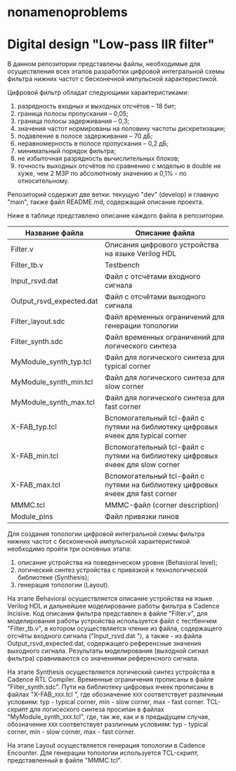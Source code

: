 # nonamenoproblems

Digital design "Low-pass IIR filter"
==========================

В данном репозитории представлены файлы, необходимые для осуществления всех этапов разработки цифровой интегральной схемы фильтра нижних частот с бесконечной импульсной характеристикой.

Цифровой фильтр обладат следующими характеристиками:
 1. разрядность входных и выходных отсчётов – 18 бит;
 2. граница полосы пропускания – 0,05;
 3. граница полосы задерживания – 0,3;
 4. значения частот нормированы на половину частоты дискретизации;
 5. подавление в полосе задерживания – 70 дБ;
 6. неравномерность в полосе пропускания – 0,2 дБ;
 7. минимальный порядок фильтра;
 8. не избыточная разрядность вычислительных блоков;
 9. точность выходных отсчётов по сравнению с моделью в double не хуже, чем 2 МЗР по абсолютному значению и 0,1% - по относительному.

Репозиторий содержит две ветки: текущую "dev" (develop) и главную "main", также файл README.md, содержащий описание проекта.

Ниже в таблице представлено описание каждого файла в репозитории.

Название файла               | Описание файла
-----------------------------|----------------------
Filter.v                     | Описания цифрового устройства на языке Verilog HDL
Filter_tb.v                  | Testbench
Input_rsvd.dat               | Файл с отсчётами входного сигнала
Output_rsvd_expected.dat     | Файл с отсчётами выходного сигнала
Filter_layout.sdc            | Файл временных ограничений для генерации топологии
Filter_synth.sdc             | Файл временных ограничений для логического синтеза
MyModule_synth_typ.tcl       | Файл для логического синтеза для typical corner
MyModule_synth_min.tcl       | Файл для логического синтеза для slow corner
MyModule_synth_max.tcl       | Файл для логического синтеза для fast corner
X-FAB_typ.tcl                | Вспомогательный tcl-файл с путями на библиотеку цифровых ячеек для typical corner
X-FAB_min.tcl                | Вспомогательный tcl-файл с путями на библиотеку цифровых ячеек для slow corner
X-FAB_max.tcl                | Вспомогательный tcl-файл с путями на библиотеку цифровых ячеек для fast corner
MMMC.tcl                     | MMMC-файл (corner description)
Module_pins                  | Файл привязки пинов

Для создания топологии цифровой интегральной схемы фильтра нижних частот с бесконечной импульсной характеристикой необходимо пройти три основных этапа:
1. описание устройства на поведенческом уровне (Behavioral level);
2. логический синтез устройства с привязкой к технологической библиотеке (Synthesis);
3. генерация топологии (Layout).

На этапе Behavioral осуществляется описание устройства на языке Verilog HDL и дальнейшее моделирование работы фильтра в Cadence Incisive.
Код описания фильтра представлен в файле "Filter.v", для моделирования работы устройства используется файл с тестбенчем "Filter_tb.v", в котором осуществляется чтение из файла, содержащего отсчёты входного сигнала ("Input_rsvd.dat "), а также - из файла Output_rsvd_expected.dat, содержащего референсные значения выходного сигнала. Результаты моделирования (выходной сигнал фильтра) сравниваются со значениями референсного сигнала.

На этапе Synthesis осуществляется логический синтез устройства в Cadence RTL Compiler. Временные ограничения прописаны в файле "Filter_synth.sdc". Пути на библиотеку цифровых ячеек прописаны в файлах "X-FAB_`XXX`.tcl ", где обозначение `XXX` соответствует различным условиям: typ - typical corner, min - slow corner, max - fast corner. TCL-скрипт для логисеского синтеза просипан в файлах "MyModule_synth_`XXX`.tcl", где, так же, как и в предыдущем случае, обозначение `XXX` соответствует различным условиям: typ - typical corner, min - slow corner, max - fast corner.

На этапе Layout осуществляется генерация топологии в Cadence Encounter. Для генерации топологии используется TCL-скрипт, представленный в файле "MMMC.tcl".
